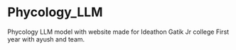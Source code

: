 # Phycology_LLM
Phycology LLM model with website made for Ideathon Gatik Jr college First year with ayush and team.


